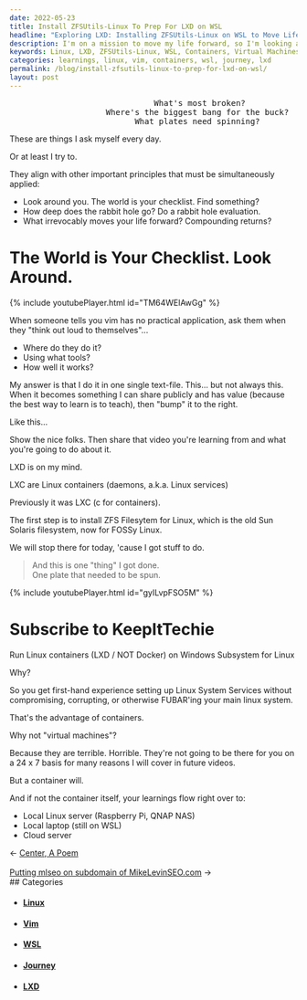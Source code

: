 ```yaml
---
date: 2022-05-23
title: Install ZFSUtils-Linux To Prep For LXD on WSL
headline: "Exploring LXD: Installing ZFSUtils-Linux on WSL to Move Life Forward"
description: I'm on a mission to move my life forward, so I'm looking around the world to find the answers. Today, I'm focusing on LXD, a Linux container service, and I'm learning how to install ZFS Filesystem for Linux and the advantages of containers over virtual machines. Come along with me on my journey and read my blog post to see what I'm learning.
keywords: Linux, LXD, ZFSUtils-Linux, WSL, Containers, Virtual Machines, Vim, Learnings, Mission, Answers, Journey, Blog Post
categories: learnings, linux, vim, containers, wsl, journey, lxd
permalink: /blog/install-zfsutils-linux-to-prep-for-lxd-on-wsl/
layout: post
---
```



<pre>
                              What's most broken?
                    Where's the biggest bang for the buck?
                          What plates need spinning?</pre>


These are things I ask myself every day.

Or at least I try to.

They align with other important principles that must be simultaneously applied:

- Look around you. The world is your checklist. Find something?
- How deep does the rabbit hole go? Do a rabbit hole evaluation.
- What irrevocably moves your life forward? Compounding returns?

# The World is Your Checklist. Look Around.

{% include youtubePlayer.html id="TM64WElAwGg" %}

When someone tells you vim has no practical application, ask them when they
"think out loud to themselves"...

- Where do they do it?
- Using what tools?
- How well it works?

My answer is that I do it in one single text-file. This... but not always this.
When it becomes something I can share publicly and has value (because the best
way to learn is to teach), then "bump" it to the right.

Like this...

Show the nice folks. Then share that video you're learning from and what you're
going to do about it.

LXD is on my mind.

LXC are Linux containers (daemons, a.k.a. Linux services)

Previously it was LXC (c for containers).

The first step is to install ZFS Filesytem for Linux, which is the old Sun
Solaris filesystem, now for FOSSy Linux.

We will stop there for today, 'cause I got stuff to do.

> And this is one "thing" I got done. <br />
> One plate that needed to be spun.<br />

{% include youtubePlayer.html id="gyILvpFSO5M" %}

# Subscribe to KeepItTechie

Run Linux containers (LXD / NOT Docker) on Windows Subsystem for Linux

Why?

So you get first-hand experience setting up Linux System Services without
compromising, corrupting, or otherwise FUBAR'ing your main linux system.

That's the advantage of containers.

Why not "virtual machines"?

Because they are terrible. Horrible. They're not going to be there for you on a
24 x 7 basis for many reasons I will cover in future videos.

But a container will.

And if not the container itself, your learnings flow right over to:

- Local Linux server (Raspberry Pi, QNAP NAS)
- Local laptop (still on WSL)
- Cloud server


<div class="arrow-links"><div class="post-nav-prev"><span class="arrow">&larr;&nbsp;</span><a href="/blog/center-a-poem/">Center, A Poem</a></div> &nbsp; <div class="post-nav-next"><a href="/blog/putting-mlseo-on-subdomain-of-mikelevinseo-com/">Putting mlseo on subdomain of MikeLevinSEO.com</a><span class="arrow">&nbsp;&rarr;</span></div></div>
## Categories

<ul>
<li><h4><a href='/linux/'>Linux</a></h4></li>
<li><h4><a href='/vim/'>Vim</a></h4></li>
<li><h4><a href='/wsl/'>WSL</a></h4></li>
<li><h4><a href='/journey/'>Journey</a></h4></li>
<li><h4><a href='/lxd/'>LXD</a></h4></li></ul>